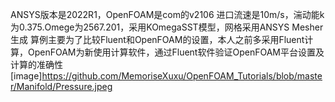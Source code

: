 ANSYS版本是2022R1，OpenFOAM是com的v2106
进口流速是10m/s，湍动能k为0.375.Omege为2567.201，采用KOmegaSST模型，网格采用ANSYS Mesher生成
算例主要为了比较Fluent和OpenFOAM的设置，本人之前多采用Fluent计算，OpenFOAM为新使用计算软件，通过Fluent软件验证OpenFOAM平台设置及计算的准确性
[image]https://github.com/MemoriseXuxu/OpenFOAM_Tutorials/blob/master/Manifold/Pressure.jpeg
